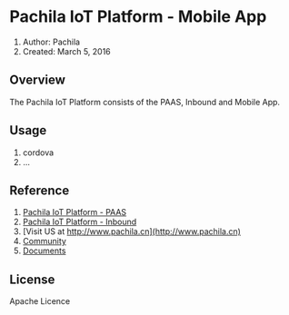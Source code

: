 # Pachila IoT Platform - Mobile App

1. Author: Pachila
2. Created: March 5, 2016
	
## Overview
The Pachila IoT Platform consists of the PAAS, Inbound and Mobile App. 

## Usage

1. cordova
2. ...


## Reference

1. [Pachila IoT Platform - PAAS](https://github.com/pachila-org/pachila-iot-paas)
2. [Pachila IoT Platform - Inbound](https://github.com/pachila-org/pachila-iot-inbound)
3. [Visit US at http://www.pachila.cn](http://www.pachila.cn)
4. [Community](http://www.pachila.cn/)
5. [Documents](http://www.pachila.cn/)

## License

Apache Licence